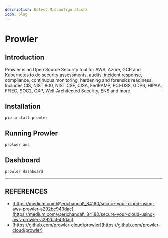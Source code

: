 ```yaml
---
description: Detect Misconfigurations
icon: plug
---
```


# Prowler

## Introduction

Prowler is an Open Source Security tool for AWS, Azure, GCP and Kubernetes to do security assessments, audits, incident response, compliance, continuous monitoring, hardening and forensics readiness. Includes CIS, NIST 800, NIST CSF, CISA, FedRAMP, PCI-DSS, GDPR, HIPAA, FFIEC, SOC2, GXP, Well-Architected Security, ENS and more

## Installation

```
pip install prowler 
```

## Running Prowler

```
prolwer aws 
```

## Dashboard

```
prowler dashboard
```



***

## REFERENCES

* [https://medium.com/@erichandal\_84180/secure-your-cloud-using-aws-prowler-a292bc943dac](https://medium.com/@erichandal\_84180/secure-your-cloud-using-aws-prowler-a292bc943dac)
* [https://github.com/prowler-cloud/prowler](https://github.com/prowler-cloud/prowler)


